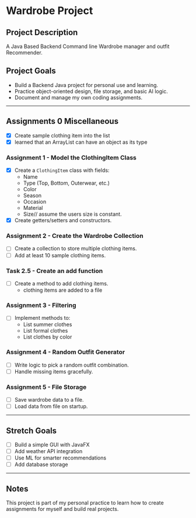 # Wardrobe Project

## Project Description

A Java Based Backend Command line Wardrobe manager and outfit Recommender.

## Project Goals

- Build a Backend Java project for personal use and learning.
- Practice object-oriented design, file storage, and basic AI logic.
- Document and manage my own coding assignments.

---

## Assignments 0 Miscellaneous
- [x] Create sample clothing item into the list
- [x] learned that an ArrayList can have an object as its type

### Assignment 1 - Model the ClothingItem Class
- [x] Create a `ClothingItem` class with fields:
  - Name
  - Type (Top, Bottom, Outerwear, etc.)
  - Color
  - Season
  - Occasion
  - Material
  - Size// assume the users size is constant.
- [x] Create getters/setters and constructors.

### Assignment 2 - Create the Wardrobe Collection
- [ ] Create a collection to store multiple clothing items.
- [ ] Add at least 10 sample clothing items.

### Task 2.5 - Create an add function
- [ ] Create a method to add clothing items.
  - clothing items are added to a file

### Assignment 3 - Filtering
- [ ] Implement methods to:
  - List summer clothes
  - List formal clothes
  - List clothes by color

### Assignment 4 - Random Outfit Generator
- [ ] Write logic to pick a random outfit combination.
- [ ] Handle missing items gracefully.

### Assignment 5 - File Storage
- [ ] Save wardrobe data to a file.
- [ ] Load data from file on startup.

---

## Stretch Goals

- [ ] Build a simple GUI with JavaFX
- [ ] Add weather API integration
- [ ] Use ML for smarter recommendations
- [ ] Add database storage

---

## Notes

This project is part of my personal practice to learn how to create assignments for myself and build real projects.

